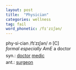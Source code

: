 ```yaml
---
layout: post
title:  "Physician"
categories: wellness
tag: fail
word_phonetic: /fɪˈzɪʃən/
---
```

<DIV style="MARGIN: 0px 0px 5px">phy<B>·</B>si<B>·</B>cian /fɪˈzɪʃən/ <I>n</I> [C] <BR><I>formal especially AmE</I> a doctor</DIV>
<DIV style="MARGIN: 0px 0px 5px">
<DIV style="MARGIN: 4px 0px">syn.: <A href="{{ site.baseurl }}/doctor"><U>doctor</U></A> <A href="{{ site.baseurl }}/medic"><U>medic</U></A></DIV>
<DIV style="MARGIN: 4px 0px">ant.: <A href="{{ site.baseurl }}/surgeon"><U>surgeon</U></A></DIV></DIV>
